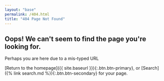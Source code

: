 ```yaml
---
layout: "base"
permalink: /404.html
title: "404 Page Not Found"
---
```


## Oops! We can't seem to find the page you're looking for.

Perhaps you are here due to a mis-typed URL

[Return to the homepage]({{ site.baseurl }}){:.btn.btn-primary}, or [Search]({% link search.md %}){:.btn.btn-secondary} for your page.

<script>document.addEventListener('DOMContentLoaded', function () { plausible('404', { props: { path: document.location.pathname } }); });</script>
